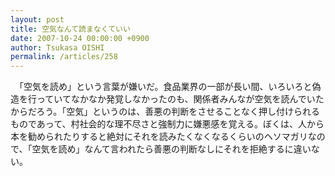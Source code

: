 ```yaml
---
layout: post
title: 空気なんて読まなくていい
date: 2007-10-24 00:00:00 +0900
author: Tsukasa OISHI
permalink: /articles/258
---
```



　「空気を読め」という言葉が嫌いだ。食品業界の一部が長い間、いろいろと偽造を行っていてなかなか発覚しなかったのも、関係者みんなが空気を読んでいたからだろう。「空気」というのは、善悪の判断をさせることなく押し付けられるものであって、村社会的な理不尽さと強制力に嫌悪感を覚える。ぼくは、人から本を勧められたりすると絶対にそれを読みたくなくなるくらいのヘソマガリなので、「空気を読め」なんて言われたら善悪の判断なしにそれを拒絶するに違いない。  

